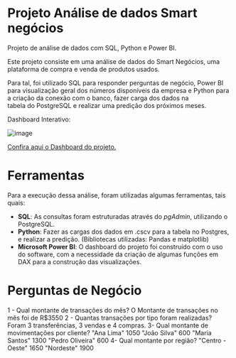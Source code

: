 # Projeto Análise de dados Smart negócios 

Projeto de análise de dados com SQL, Python  e Power BI. 

Este projeto consiste em uma análise de dados do Smart Negócios, uma plataforma de compra e venda de produtos usados. 

Para tal, foi utilizado SQL para responder perguntas de negócio, Power BI para visualização geral dos números disponíveis da empresa e Python para a criação da conexão com o banco, fazer carga dos dados na tabela do PostgreSQL e realizar uma predição dos próximos meses. 



Dashboard Interativo:

![image](https://github.com/Sabr2na/Projeto1-/assets/156133566/bba5a9e7-0e4c-44d1-bdc3-fa116291a4fc)




[Confira aqui o Dashboard do projeto.](https://app.powerbi.com/groups/me/reports/c9252681-c97a-4f37-906a-d3b8696af7c2/ReportSection?experience=power-bi)



# Ferramentas

Para a execução dessa análise, foram utilizadas algumas ferramentas, tais quais:
- **SQL**: As consultas foram estruturadas através do *pgAdmin*, utilizando o PostgreSQL. 
- **Python**: Fazer as cargas dos dados em .cscv para a tabela no Postgres, e realizar a predição. (Bibliotecas utilizadas: Pandas e matplotlib) 
- **Microsoft Power BI**: O dashboard do projeto foi construído com o uso do software, com a necessidade da criação de algumas funções em DAX para a construção das visualizações.

# Perguntas de Negócio 

1 - Qual montante de transações do mês? 
O Montante de transações no mês foi de R$3550 
2 - Quantas transações por tipo foram realizadas? 
Foram 3 transferências, 3 vendas e 4 compras. 
3- Qual montante de movimentações por cliente? 
"Ana Lima"	1050
"João Silva"	600
"Maria Santos"	1300
"Pedro Oliveira"	600
4- Qual montante  por região? 
"Centro - Oeste"	1650
"Nordeste"	1900













